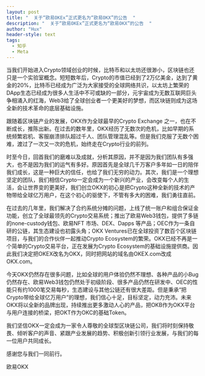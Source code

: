 ```yaml
---
layout: post
title: "  关于“欧易OKEx”正式更名为“欧易OKX”的公告  "
description: "  关于“欧易OKEx”正式更名为“欧易OKX”的公告  "
author: "Hux"
header-style: text
tags:
  - 知乎
  - Meta
---
```

当我们开始进入Crypto领域创业的时候，比特币和以太坊还很渺小，区块链也还只是一个实验室概念。短短数年后，Crypto的市值已经到了2万亿美金，达到了黄金的20%，比特币已经成为广泛为大家接受的全球网络共识，以太坊上繁荣的DApp生态已经成为很多人生活中不可或缺的一部分，元宇宙成为无数互联网巨头争相涌入的红海，Web3给了全球创业者一个更美好的梦想，而区块链则成为这场全新的技术革命的底层基础设施。

跟随着区块链产业的发展，OKX作为全球最早的Crypto Exchange 之一，也在不断成长，推陈出新。在过去的数年里，OKX经历了无数次的危机，比如早期的系统频繁宕机、客服崩溃排队超过千人、团队管理混乱等。但是我们克服了无数个困难，渡过了一次又一次的危机，始终走在Crypto行业的前列。

时至今日，回首我们的磨难以及成就，分析其原因，并不是因为我们团队有多强大，也不是因为我们的运气有多好。原因首先是全球几千万客户多年如一日的陪伴我们成长，这是一种巨大的信任，也给了我们无穷的动力。其次，我们是一个理想坚定的团队，我们相信Crypto一定会成为一个新兴的产业，会改变每个人的生活，会让世界变的更美好，我们创立OKX的初心是把Crypto这种全新的技术的产物带给全球亿万用户，在这个初心的驱使下，不管有多大的困难，我们勇往直前。

在过去的几年里，我们解决了合约系统分摊的问题，上线了统一账户和组合保证金功能，创立了全球最领先的Crypto交易系统；推出了欧易Web3钱包，提供了多链的none-custody钱包、欧易NFT 市场、DEX、Dapps 等产品；OEC作为一条自研的公链，其生态建设也初露头角；OKX Ventures已在全球投资了数百个区块链项目，与我们的合作伙伴一起推动Crypto Ecosystem的繁荣。OKX已经不再是一个简单的Crypto交易平台，正在发展为Crypto Ecosystem的基础设施提供商。因此我们决定把OKEX改名为OKX，同时把网站的域名由OKEX.com改成OKX.com。

今天OKX仍然存在很多问题，比如全球的用户体验仍然不理想、各种产品的小Bug仍然存在、欧易Web3钱包仍然处于初级阶段、很多产品仍然在研发中、OEC的性能只有约1000笔交易每秒，生态建设与其他公链还有很大差距。但是秉承“把Crypto带给全球亿万用户”的理想，我们信心十足，目标坚定，动力充沛。未来OKX将以全新的品牌出现，持续推出更多激动人心的产品，把OKB作为OKX平台与用户连接的桥梁，把OKT作为OKC的基础Token。

我们坚信OKX一定会成为一家令人尊敬的全球型区块链公司，我们将时刻保持敬畏、倾听客户的声音、紧跟产业发展的趋势、积极创新引领行业发展，与我们的每一位用户共同成长。

感谢您与我们一同前行。


欧易OKX
